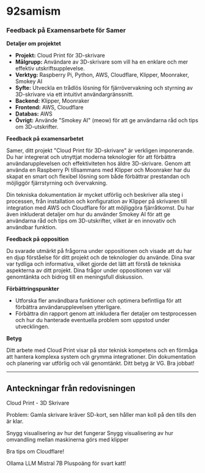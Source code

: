 # 92samism
### Feedback på Examensarbete för Samer

**Detaljer om projektet**

- **Projekt:** Cloud Print för 3D-skrivare
- **Målgrupp:** Användare av 3D-skrivare som vill ha en enklare och mer effektiv utskriftsupplevelse.   
- **Verktyg:** Raspberry Pi, Python, AWS, Cloudflare, Klipper, Moonraker, Smokey AI
- **Syfte:** Utveckla en trådlös lösning för fjärrövervakning och styrning av 3D-skrivare via ett intuitivt användargränssnitt.
- **Backend:** Klipper, Moonraker 
- **Frontend:** AWS, Cloudflare 
- **Databas:** AWS 
- **Övrigt:** Använde "Smokey AI" (meow) för att ge användarna råd och tips om 3D-utskrifter. 

**Feedback på examensarbetet**

Samer, ditt projekt "Cloud Print för 3D-skrivare" är verkligen imponerande. Du har integrerat och utnyttjat moderna teknologier för att förbättra användarupplevelsen och effektiviteten hos äldre 3D-skrivare. Genom att använda en Raspberry Pi tillsammans med Klipper och Moonraker har du skapat en smart och flexibel lösning som både förbättrar prestandan och möjliggör fjärrstyrning och övervakning.

Din tekniska dokumentation är mycket utförlig och beskriver alla steg i processen, från installation och konfiguration av Klipper på skrivaren till integration med AWS och Cloudflare för att möjliggöra fjärråtkomst. Du har även inkluderat detaljer om hur du använder Smokey AI för att ge användarna råd och tips om 3D-utskrifter, vilket är en innovativ och användbar funktion.

**Feedback på opposition**

Du svarade utmärkt på frågorna under oppositionen och visade att du har en djup förståelse för ditt projekt och de teknologier du använde. Dina svar var tydliga och informativa, vilket gjorde det lätt att förstå de tekniska aspekterna av ditt projekt. Dina frågor under oppositionen var väl genomtänkta och bidrog till en meningsfull diskussion.

**Förbättringspunkter**

- Utforska fler användbara funktioner och optimera befintliga för att förbättra användarupplevelsen ytterligare.
- Förbättra din rapport genom att inkludera fler detaljer om testprocessen och hur du hanterade eventuella problem som uppstod under utvecklingen.

**Betyg**

Ditt arbete med Cloud Print visar på stor teknisk kompetens och en förmåga att hantera komplexa system och grymma integrationer. Din dokumentation och planering var utförlig och väl genomtänkt. Ditt betyg är VG. Bra jobbat!


---

## Anteckningar från redovisningen



Cloud Print - 3D Skrivare

Problem: Gamla skrivare kräver SD-kort, sen håller man koll på den tills den är klar.

Snygg visualisering av hur det fungerar
Snygg visualisering av hur omvandling mellan maskinerna görs med klipper

Bra tips om Cloudflare!

Ollama LLM
Mistral 7B 
Pluspoäng för svart katt!

